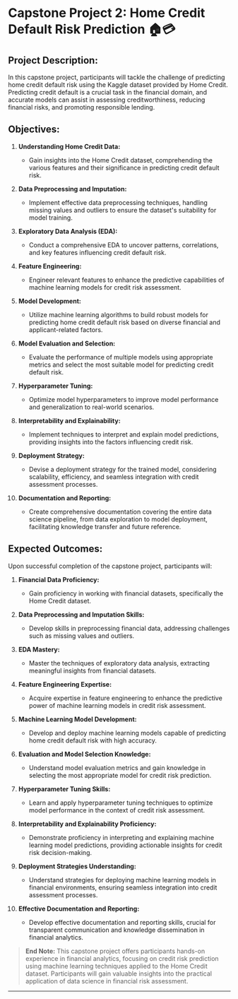 # Capstone Project 2: Home Credit Default Risk Prediction 🏠💳

## Project Description:
In this capstone project, participants will tackle the challenge of predicting home credit default risk using the Kaggle dataset provided by Home Credit. Predicting credit default is a crucial task in the financial domain, and accurate models can assist in assessing creditworthiness, reducing financial risks, and promoting responsible lending.

## Objectives:

1. **Understanding Home Credit Data:**
   - Gain insights into the Home Credit dataset, comprehending the various features and their significance in predicting credit default risk.

2. **Data Preprocessing and Imputation:**
   - Implement effective data preprocessing techniques, handling missing values and outliers to ensure the dataset's suitability for model training.

3. **Exploratory Data Analysis (EDA):**
   - Conduct a comprehensive EDA to uncover patterns, correlations, and key features influencing credit default risk.

4. **Feature Engineering:**
   - Engineer relevant features to enhance the predictive capabilities of machine learning models for credit risk assessment.

5. **Model Development:**
   - Utilize machine learning algorithms to build robust models for predicting home credit default risk based on diverse financial and applicant-related factors.

6. **Model Evaluation and Selection:**
   - Evaluate the performance of multiple models using appropriate metrics and select the most suitable model for predicting credit default risk.

7. **Hyperparameter Tuning:**
   - Optimize model hyperparameters to improve model performance and generalization to real-world scenarios.

8. **Interpretability and Explainability:**
   - Implement techniques to interpret and explain model predictions, providing insights into the factors influencing credit risk.

9. **Deployment Strategy:**
   - Devise a deployment strategy for the trained model, considering scalability, efficiency, and seamless integration with credit assessment processes.

10. **Documentation and Reporting:**
    - Create comprehensive documentation covering the entire data science pipeline, from data exploration to model deployment, facilitating knowledge transfer and future reference.

## Expected Outcomes:

Upon successful completion of the capstone project, participants will:

1. **Financial Data Proficiency:**
   - Gain proficiency in working with financial datasets, specifically the Home Credit dataset.

2. **Data Preprocessing and Imputation Skills:**
   - Develop skills in preprocessing financial data, addressing challenges such as missing values and outliers.

3. **EDA Mastery:**
   - Master the techniques of exploratory data analysis, extracting meaningful insights from financial datasets.

4. **Feature Engineering Expertise:**
   - Acquire expertise in feature engineering to enhance the predictive power of machine learning models in credit risk assessment.

5. **Machine Learning Model Development:**
   - Develop and deploy machine learning models capable of predicting home credit default risk with high accuracy.

6. **Evaluation and Model Selection Knowledge:**
   - Understand model evaluation metrics and gain knowledge in selecting the most appropriate model for credit risk prediction.

7. **Hyperparameter Tuning Skills:**
   - Learn and apply hyperparameter tuning techniques to optimize model performance in the context of credit risk assessment.

8. **Interpretability and Explainability Proficiency:**
   - Demonstrate proficiency in interpreting and explaining machine learning model predictions, providing actionable insights for credit risk decision-making.

9. **Deployment Strategies Understanding:**
   - Understand strategies for deploying machine learning models in financial environments, ensuring seamless integration into credit assessment processes.

10. **Effective Documentation and Reporting:**
    - Develop effective documentation and reporting skills, crucial for transparent communication and knowledge dissemination in financial analytics.

>**End Note:** This capstone project offers participants hands-on experience in financial analytics, focusing on credit risk prediction using machine learning techniques applied to the Home Credit dataset. Participants will gain valuable insights into the practical application of data science in financial risk assessment.
----
